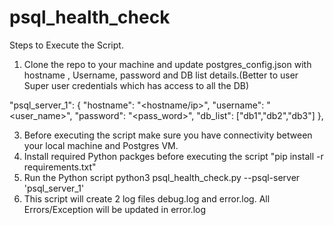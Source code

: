# psql_health_check
Steps to Execute the Script.
1. Clone the repo to your machine and update postgres_config.json with hostname , Username, password and DB list details.(Better to user Super user credentials which has access to all the DB)

  "psql_server_1": {
		          "hostname": "<hostname/ip>",
		          "username": "<user_name>",
        	    "password": "<pass_word>",
		          "db_list": ["db1","db2","db3"]
	}, 
  
  
3. Before executing the script make sure you have connectivity between your local machine and Postgres VM.
4. Install required Python packges before executing the script "pip install -r requirements.txt"
5. Run the Python script python3 psql_health_check.py --psql-server 'psql_server_1'
6. This script will create 2 log files debug.log and error.log. All Errors/Exception will be updated in error.log

